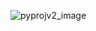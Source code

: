 ![pyprojv2_image](https://github.com/SamueleBruna/pyprojv2/assets/110241700/5527b489-3a2e-4673-a97b-a1318b435778)
